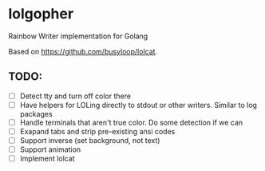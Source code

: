 # lolgopher
Rainbow Writer implementation for Golang

Based on https://github.com/busyloop/lolcat.

## TODO:

* [ ] Detect tty and turn off color there
* [ ] Have helpers for LOLing directly to stdout or other writers.  Similar to log packages
* [ ] Handle terminals that aren't true color.  Do some detection if we can
* [ ] Exapand tabs and strip pre-existing ansi codes
* [ ] Support inverse (set background, not text)
* [ ] Support animation
* [ ] Implement lolcat